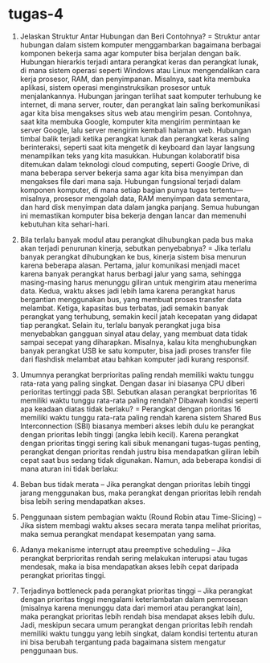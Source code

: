 # tugas-4
1. Jelaskan Struktur Antar Hubungan dan Beri Contohnya?
   = Struktur antar hubungan dalam sistem komputer menggambarkan bagaimana berbagai komponen bekerja sama agar komputer bisa berjalan dengan baik. Hubungan hierarkis terjadi antara perangkat keras dan perangkat lunak, di mana sistem operasi seperti Windows atau Linux mengendalikan cara kerja prosesor, RAM, dan penyimpanan. Misalnya, saat kita membuka aplikasi, sistem operasi menginstruksikan prosesor untuk menjalankannya. Hubungan jaringan terlihat saat komputer terhubung ke internet, di mana server, router, dan perangkat lain saling berkomunikasi agar kita bisa mengakses situs web atau mengirim pesan. Contohnya, saat kita membuka Google, komputer kita mengirim permintaan ke server Google, lalu server mengirim kembali halaman web. Hubungan timbal balik terjadi ketika perangkat lunak dan perangkat keras saling berinteraksi, seperti saat kita mengetik di keyboard dan layar langsung menampilkan teks yang kita masukkan. Hubungan kolaboratif bisa ditemukan dalam teknologi cloud computing, seperti Google Drive, di mana beberapa server bekerja sama agar kita bisa menyimpan dan mengakses file dari mana saja. Hubungan fungsional terjadi dalam komponen komputer, di mana setiap bagian punya tugas tertentu—misalnya, prosesor mengolah data, RAM menyimpan data sementara, dan hard disk menyimpan data dalam jangka panjang. Semua hubungan ini memastikan komputer bisa bekerja dengan lancar dan memenuhi kebutuhan kita sehari-hari.

2. Bila terlalu banyak modul atau perangkat dihubungkan pada bus maka akan terjadi penurunan kinerja, sebutkan penyebabnya?
  = Jika terlalu banyak perangkat dihubungkan ke bus, kinerja sistem bisa menurun karena beberapa alasan. Pertama, jalur komunikasi menjadi macet karena banyak perangkat harus berbagi jalur yang sama, sehingga masing-masing harus menunggu giliran untuk mengirim atau menerima data. Kedua, waktu akses jadi lebih lama karena perangkat harus bergantian menggunakan bus, yang membuat proses transfer data melambat. Ketiga, kapasitas bus terbatas, jadi semakin banyak perangkat yang terhubung, semakin kecil jatah kecepatan yang didapat tiap perangkat. Selain itu, terlalu banyak perangkat juga bisa menyebabkan gangguan sinyal atau delay, yang membuat data tidak sampai secepat yang diharapkan. Misalnya, kalau kita menghubungkan banyak perangkat USB ke satu komputer, bisa jadi proses transfer file dari flashdisk melambat atau bahkan komputer jadi kurang responsif.

3. Umumnya perangkat berprioritas paling rendah memiliki waktu tunggu rata-rata yang paling singkat. Dengan dasar ini biasanya CPU diberi perioritas tertinggi pada SBI. Sebutkan alasan perangkat berprioritas 16 memiliki waktu tunggu rata-rata paling rendah? Dibawah kondisi seperti apa keadaan diatas tidak berlaku?
  = Perangkat dengan prioritas 16 memiliki waktu tunggu rata-rata paling rendah karena sistem Shared Bus Interconnection (SBI) biasanya memberi akses lebih dulu ke perangkat dengan prioritas lebih tinggi (angka lebih kecil). Karena perangkat dengan prioritas tinggi sering kali sibuk menangani tugas-tugas penting, perangkat dengan prioritas rendah justru bisa mendapatkan giliran lebih cepat saat bus sedang tidak digunakan. Namun, ada beberapa kondisi di mana aturan ini tidak berlaku:  
1. Beban bus tidak merata – Jika perangkat dengan prioritas lebih tinggi jarang menggunakan bus, maka perangkat dengan prioritas lebih rendah bisa lebih sering mendapatkan akses.  
2. Penggunaan sistem pembagian waktu (Round Robin atau Time-Slicing) – Jika sistem membagi waktu akses secara merata tanpa melihat prioritas, maka semua perangkat mendapat kesempatan yang sama.  
3. Adanya mekanisme interrupt atau preemptive scheduling – Jika perangkat berprioritas rendah sering melakukan interupsi atau tugas mendesak, maka ia bisa mendapatkan akses lebih cepat daripada perangkat prioritas tinggi.  
4. Terjadinya bottleneck pada perangkat prioritas tinggi – Jika perangkat dengan prioritas tinggi mengalami keterlambatan dalam pemrosesan (misalnya karena menunggu data dari memori atau perangkat lain), maka perangkat prioritas lebih rendah bisa mendapat akses lebih dulu.  
Jadi, meskipun secara umum perangkat dengan prioritas lebih rendah memiliki waktu tunggu yang lebih singkat, dalam kondisi tertentu aturan ini bisa berubah tergantung pada bagaimana sistem mengatur penggunaan bus.
